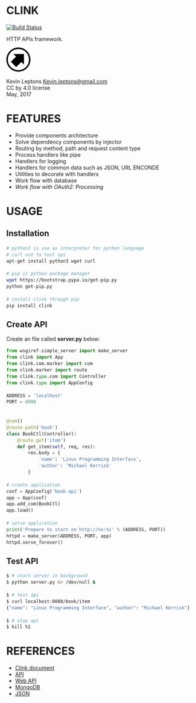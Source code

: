 # CLINK

[![Build Status](https://travis-ci.org/kevin-leptons/clink.svg?branch=master)](https://travis-ci.org/kevin-leptons/clink)

HTTP APIs framework.

![gwisp logo](asset/logo-64.png)

Kevin Leptons <Kevin.leptons@gmail.com> <br>
CC by 4.0 license <br>
May, 2017 <br>

# FEATURES

- Provide components architecture
- Solve dependency components by injector
- Routing by method, path and request content type
- Process handlers like pipe
- Handlers for logging
- Handlers for common data such as JSON, URL ENCONDE
- Utilities to decorate with handlers
- Work flow with database
- *Work flow with OAuth2: Processing*

# USAGE

## Installation

```bash
# python3 is use as interpreter for python language
# curl use to test api
apt-get install python3 wget curl

# pip is python package manager
wget https://bootstrap.pypa.io/get-pip.py
python get-pip.py

# install clink through pip
pip install clink

```

## Create API

Create an file called **server.py** below:

```python
from wsgiref.simple_server import make_server
from clink import App
from clink.com.marker import com
from clink.marker import route
from clink.type.com import Controller
from clink.type import AppConfig

ADDRESS = 'localhost'
PORT = 8080


@com()
@route.path('book')
class BookCtl(Controller):
    @route.get('item')
    def get_item(self, req, res):
        res.body = {
            'name': 'Linux Programming Interface',
            'author': 'Michael Kerrisk'
        }

# create application
conf = AppConfig('book-api')
app = App(conf)
app.add_com(BookCtl)
app.load()

# serve application
print('Prepare to start on http://%s:%i' % (ADDRESS, PORT))
httpd = make_server(ADDRESS, PORT, app)
httpd.serve_forever()
```

## Test API

```bash
$ # start server in background
$ python server.py &> /dev/null &

$ # test api
$ curl localhost:8080/book/item
{"name": "Linux Programming Interface", "author": "Michael Kerrisk"}

$ # stop api
$ kill %1
```

# REFERENCES

- [Clink document](http://clink.readthedocs.io/en/latest/)
- [API](https://en.wikipedia.org/wiki/Application_programming_interface)
- [Web API](https://en.wikipedia.org/wiki/Web_API)
- [MongoDB](https://en.wikipedia.org/wiki/MongoDB)
- [JSON](https://en.wikipedia.org/wiki/JSON)
